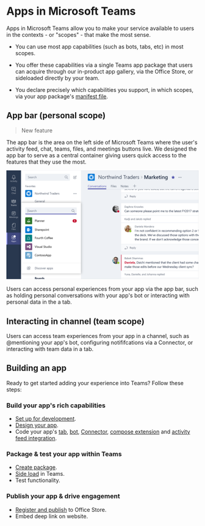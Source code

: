 # Apps in Microsoft Teams

Apps in Microsoft Teams allow you to make your service available to users in the contexts - or "scopes" - that make the most sense.

* You can use most app capabilities (such as bots, tabs, etc) in most scopes. 

* You offer these capabilities via a single Teams app package that users can acquire through our in-product app gallery, via the Office Store, or sideloaded directly by your team.

* You declare precisely which capabilities you support, in which scopes, via your app package's [manifest file](schema.md).

## App bar (personal scope)

>New feature

The app bar is the area on the left side of Microsoft Teams where the user's activity feed, chat, teams, files, and meetings buttons live. We designed the app bar to serve as a central container giving users quick access to the features that they use the most.

![Microsoft Teams Apps bar](images/appbar_apps_flyout.png)

Users can access personal experiences from your app via the app bar, such as holding personal conversations with your app's bot or interacting with personal data in the a tab.

<!-- TODO screenshot of personal UIs bot and tab  -->

## Interacting in channel (team scope)

Users can access team experiences from your app in a channel, such as @mentioning your app's bot, configuring notififcations via a Connector, or interacting with team data in a tab.  

<!-- TODO screenshot of team UIs, bot and tab -->

## Building an app

Ready to get started adding your experience into Teams?  Follow these steps:

### Build your app's rich capabilities
* [Set up for development](setup.md).
* [Design your app](design.md).
* Code your app's [tab](tabs.md), [bot](bots.md), [Connector](connectors.md), [compose extension](composeextensions.md) and [activity feed integration](activityfeed.md).

### Package & test your app within Teams
* [Create package](createpackage.md).
* [Side load](sideload.md) in Teams.
* Test functionality.

### Publish your app & drive engagement
* [Register and publish](submission.md) to Office Store.
* Embed deep link on website.
